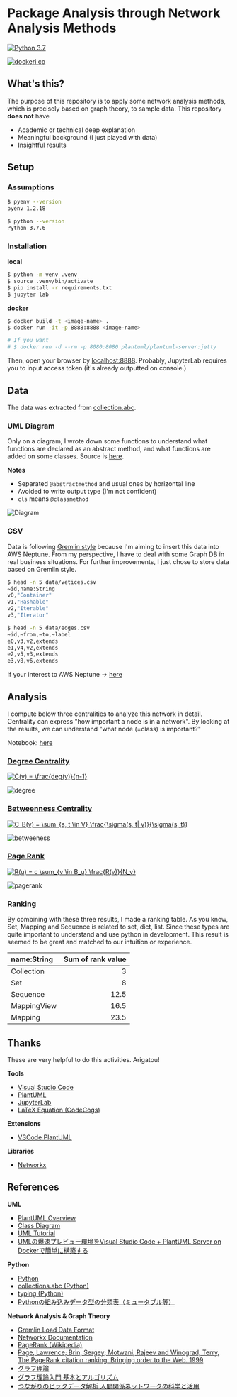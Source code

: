 # Package Analysis through Network Analysis Methods

[![Python 3.7](https://img.shields.io/badge/python-3.7-blue.svg)](https://www.python.org/downloads/release/python-360/)

[![dockeri.co](https://dockeri.co/image/hayata/pkg-analysis)](https://hub.docker.com/r/hayata/pkg-analysis)

## What's this?

The purpose of this repository is to apply some network analysis methods, which is precisely based on graph theory, to sample data. This repository **does not** have 

- Academic or technical deep explanation
- Meaningful background (I just played with data)
- Insightful results

## Setup

### Assumptions

```bash 
$ pyenv --version
pyenv 1.2.18

$ python --version 
Python 3.7.6
```


### Installation

**local**

```bash
$ python -m venv .venv 
$ source .venv/bin/activate
$ pip install -r requirements.txt
$ jupyter lab 
```

**docker**

```bash 
$ docker build -t <image-name> .
$ docker run -it -p 8888:8888 <image-name> 

# If you want
# $ docker run -d --rm -p 8080:8080 plantuml/plantuml-server:jetty
```

Then, open your browser by [localhost:8888](http://localhost:8888). Probably, JupyterLab requires you to input access token (it's already outputted on console.) 


## Data
The data was extracted from [collection.abc](https://docs.python.org/ja/3/library/collections.abc.html). 

### UML Diagram 
Only on a diagram, I wrote down some functions to understand what functions are declared as an abstract method, and what functions are added on some classes. Source is [here](./uml/python-abc-collections.pu).

**Notes**

- Separated `@abstractmethod` and usual ones by horizontal line
- Avoided to write output type (I'm not confident)
- `cls` means `@classmethod`

![Diagram](./out/uml/python-abc-collections/collections.abc.png)


### CSV
Data is following [Gremlin style](https://docs.aws.amazon.com/ja_jp/neptune/latest/userguide/bulk-load-tutorial-format-gremlin.html) because I'm aiming to insert this data into AWS Neptune. From my perspective, I have to deal with some Graph DB in real business situations. For further improvements, I just chose to store data based on Gremlin style.

```bash 
$ head -n 5 data/vetices.csv
~id,name:String
v0,"Container"
v1,"Hashable"
v2,"Iterable"
v3,"Iterator"

$ head -n 5 data/edges.csv
~id,~from,~to,~label
e0,v3,v2,extends
e1,v4,v2,extends
e2,v5,v3,extends
e3,v8,v6,extends
```

If your interest to AWS Neptune -> [here](https://aws.amazon.com/jp/neptune/)

## Analysis 

I compute below three centralities to analyze this network in detail. Centrality can express "how important a node is in a network". By looking at the results, we can understand "what node (=class) is important?"

Notebook: [here](./network_analysis.ipynb)

### [Degree Centrality](https://networkx.github.io/documentation/stable/reference/algorithms/generated/networkx.algorithms.centrality.degree_centrality.html#networkx.algorithms.centrality.degree_centrality)

<a href="https://www.codecogs.com/eqnedit.php?latex=C(v)&space;=&space;\frac{deg(v)}{n-1}" target="_blank"><img src="https://latex.codecogs.com/png.latex?C(v)&space;=&space;\frac{deg(v)}{n-1}" title="C(v) = \frac{deg(v)}{n-1}" /></a>

![degree](./out/ipynb/degree.png)

### [Betweenness Centrality](https://networkx.github.io/documentation/stable/reference/algorithms/generated/networkx.algorithms.centrality.betweenness_centrality.html#networkx.algorithms.centrality.betweenness_centrality)

<a href="https://www.codecogs.com/eqnedit.php?latex=C_B(v)&space;=&space;\sum_{s,&space;t&space;\in&space;V}&space;\frac{\sigma(s,&space;t|&space;v)}{\sigma(s,&space;t)}" target="_blank"><img src="https://latex.codecogs.com/png.latex?C_B(v)&space;=&space;\sum_{s,&space;t&space;\in&space;V}&space;\frac{\sigma(s,&space;t|&space;v)}{\sigma(s,&space;t)}" title="C_B(v) = \sum_{s, t \in V} \frac{\sigma(s, t| v)}{\sigma(s, t)}" /></a>

![betweeness](./out/ipynb/betweenness.png)

### [Page Rank](https://networkx.github.io/documentation/stable/reference/algorithms/generated/networkx.algorithms.link_analysis.pagerank_alg.pagerank_numpy.html#networkx.algorithms.link_analysis.pagerank_alg.pagerank_numpy)

<a href="https://www.codecogs.com/eqnedit.php?latex=R(u)&space;=&space;c&space;\sum_{v&space;\in&space;B_u}&space;\frac{R(v)}{N_v}" target="_blank"><img src="https://latex.codecogs.com/png.latex?R(u)&space;=&space;c&space;\sum_{v&space;\in&space;B_u}&space;\frac{R(v)}{N_v}" title="R(u) = c \sum_{v \in B_u} \frac{R(v)}{N_v}" /></a>

![pagerank](./out/ipynb/page_rank.png)

### Ranking 

By combining with these three results, I made a ranking table. As you know, Set, Mapping and Sequence is related to set, dict, list. Since these types are quite important to understand and use python in development. This result is seemed to be great and matched to our intuition or experience. 

| name:String   |   Sum of rank value |
|:--------------|--------------------:|
| Collection    |                 3   |
| Set           |                 8   |
| Sequence      |                12.5 |
| MappingView   |                16.5 |
| Mapping       |                23.5 |


## Thanks

These are very helpful to do this activities. Arigatou!

**Tools**
- [Visual Studio Code](https://github.com/microsoft/vscode)
- [PlantUML](https://github.com/plantuml/plantuml-server)
- [JupyterLab](https://github.com/jupyterlab/jupyterlab)
- [LaTeX Equation (CodeCogs)](https://www.codecogs.com/latex/eqneditor.php)

**Extensions**
- [VSCode PlantUML](https://github.com/qjebbs/vscode-plantuml)

**Libraries**
- [Networkx](https://github.com/networkx/networkx)

## References
**UML**
- [PlantUML Overview](https://plantuml.com/ja/)
- [Class Diagram](http://www.agilemodeling.com/style/classDiagram.htm)
- [UML Tutorial](https://sparxsystems.com/resources/tutorials/uml2/index.html)
- [UMLの爆速プレビュー環境をVisual Studio Code + PlantUML Server on Dockerで簡単に構築する](https://dev.classmethod.jp/articles/plantuml-server-on-docker/)

**Python**
- [Python](https://github.com/python/cpython)
- [collections.abc (Python)](https://docs.python.org/ja/3/library/collections.abc.html)
- [typing (Python)](https://docs.python.org/ja/3/library/typing.html)
- [Pythonの組み込みデータ型の分類表（ミュータブル等）
](https://gammasoft.jp/blog/python-built-in-types/)

**Network Analysis & Graph Theory**
- [Gremlin Load Data Format](https://docs.aws.amazon.com/neptune/latest/userguide/bulk-load-tutorial-format-gremlin.html)
- [Networkx Documentation](https://networkx.github.io/documentation/stable/index.html)
- [PageRank (Wikipedia)](https://en.wikipedia.org/wiki/PageRank#Python)
- [Page, Lawrence; Brin, Sergey; Motwani, Rajeev and Winograd, Terry, The PageRank citation ranking: Bringing order to the Web. 1999](http://dbpubs.stanford.edu:8090/pub/showDoc.Fulltext?lang=en&doc=1999-66&format=pdf)
- [グラフ理論](https://amzn.to/36p1qfm)
- [グラフ理論入門 基本とアルゴリズム](https://amzn.to/36pOZQg)
- [つながりのビックデータ解析 人間関係ネットワークの科学と活用](https://www.nii.ac.jp/userdata/shimin/documents/H28/160622_1stlec.pdf)
